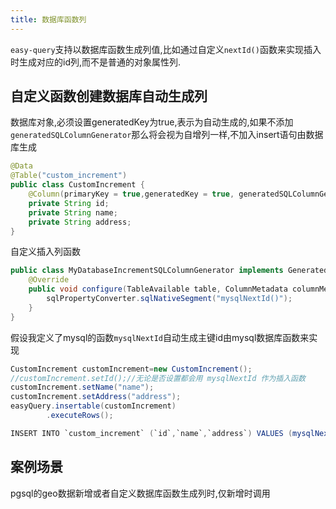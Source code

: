 ```yaml
---
title: 数据库函数列
---
```


`easy-query`支持以数据库函数生成列值,比如通过自定义`nextId()`函数来实现插入时生成对应的id列,而不是普通的对象属性列.


## 自定义函数创建数据库自动生成列
数据库对象,必须设置generatedKey为true,表示为自动生成的,如果不添加`generatedSQLColumnGenerator`那么将会视为自增列一样,不加入insert语句由数据库生成
```java
@Data
@Table("custom_increment")
public class CustomIncrement {
    @Column(primaryKey = true,generatedKey = true, generatedSQLColumnGenerator = MyDatabaseIncrementSQLColumnGenerator.class)
    private String id;
    private String name;
    private String address;
}
```

自定义插入列函数
```java
public class MyDatabaseIncrementSQLColumnGenerator implements GeneratedKeySQLColumnGenerator {
    @Override
    public void configure(TableAvailable table, ColumnMetadata columnMetadata, SQLPropertyConverter sqlPropertyConverter, QueryRuntimeContext runtimeContext) {
        sqlPropertyConverter.sqlNativeSegment("mysqlNextId()");
    }
}
```
假设我定义了mysql的函数`mysqlNextId`自动生成主键id由mysql数据库函数来实现

```java
CustomIncrement customIncrement=new CustomIncrement();
//customIncrement.setId();//无论是否设置都会用 mysqlNextId 作为插入函数
customIncrement.setName("name");
customIncrement.setAddress("address");
easyQuery.insertable(customIncrement)
        .executeRows();

INSERT INTO `custom_increment` (`id`,`name`,`address`) VALUES (mysqlNextId(),?,?)
```

## 案例场景
pgsql的geo数据新增或者自定义数据库函数生成列时,仅新增时调用